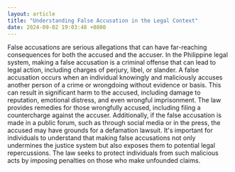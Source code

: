 ```yaml
---
layout: article
title: "Understanding False Accusation in the Legal Context"
date: 2024-09-02 19:03:48 +0800
---
```


<p>False accusations are serious allegations that can have far-reaching consequences for both the accused and the accuser. In the Philippine legal system, making a false accusation is a criminal offense that can lead to legal action, including charges of perjury, libel, or slander. A false accusation occurs when an individual knowingly and maliciously accuses another person of a crime or wrongdoing without evidence or basis. This can result in significant harm to the accused, including damage to reputation, emotional distress, and even wrongful imprisonment. The law provides remedies for those wrongfully accused, including filing a countercharge against the accuser. Additionally, if the false accusation is made in a public forum, such as through social media or in the press, the accused may have grounds for a defamation lawsuit. It's important for individuals to understand that making false accusations not only undermines the justice system but also exposes them to potential legal repercussions. The law seeks to protect individuals from such malicious acts by imposing penalties on those who make unfounded claims.</p>